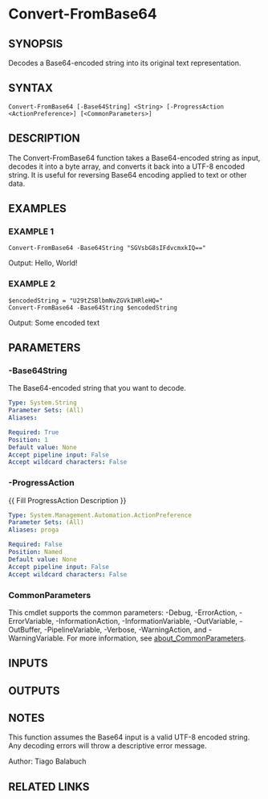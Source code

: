 ﻿---
external help file: FabricTools-help.xml
Module Name: FabricTools
online version:
schema: 2.0.0
---

# Convert-FromBase64

## SYNOPSIS
Decodes a Base64-encoded string into its original text representation.

## SYNTAX

```
Convert-FromBase64 [-Base64String] <String> [-ProgressAction <ActionPreference>] [<CommonParameters>]
```

## DESCRIPTION
The Convert-FromBase64 function takes a Base64-encoded string as input, decodes it into a byte array,
and converts it back into a UTF-8 encoded string.
It is useful for reversing Base64 encoding applied
to text or other data.

## EXAMPLES

### EXAMPLE 1
```
Convert-FromBase64 -Base64String "SGVsbG8sIFdvcmxkIQ=="
```

Output:
Hello, World!

### EXAMPLE 2
```
$encodedString = "U29tZSBlbmNvZGVkIHRleHQ="
Convert-FromBase64 -Base64String $encodedString
```

Output:
Some encoded text

## PARAMETERS

### -Base64String
The Base64-encoded string that you want to decode.

```yaml
Type: System.String
Parameter Sets: (All)
Aliases:

Required: True
Position: 1
Default value: None
Accept pipeline input: False
Accept wildcard characters: False
```

### -ProgressAction
{{ Fill ProgressAction Description }}

```yaml
Type: System.Management.Automation.ActionPreference
Parameter Sets: (All)
Aliases: proga

Required: False
Position: Named
Default value: None
Accept pipeline input: False
Accept wildcard characters: False
```

### CommonParameters
This cmdlet supports the common parameters: -Debug, -ErrorAction, -ErrorVariable, -InformationAction, -InformationVariable, -OutVariable, -OutBuffer, -PipelineVariable, -Verbose, -WarningAction, and -WarningVariable. For more information, see [about_CommonParameters](http://go.microsoft.com/fwlink/?LinkID=113216).

## INPUTS

## OUTPUTS

## NOTES
This function assumes the Base64 input is a valid UTF-8 encoded string.
Any decoding errors will throw a descriptive error message.

Author: Tiago Balabuch

## RELATED LINKS
